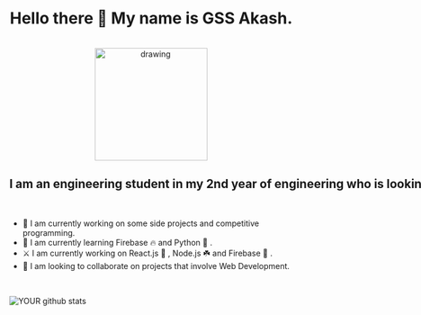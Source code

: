 <div align="center">
<h1><strong> Hello there 👋 My name is GSS Akash. </strong></h1> 
<br />
  <!-- [![Home-Brew.png](https://i.postimg.cc/nLNSCg7C/Home-Brew.png)](https://postimg.cc/PLzQ76Sj){:width="100%"} -->
  <img src="https://i.postimg.cc/nLNSCg7C/Home-Brew.png)](https://postimg.cc/PLzQ76Sj" alt="drawing" style="width:200px;"/>
  </p>
</div>
<p>
<strong>
<nobr>
  <h2>
I am an engineering student in my 2nd year of engineering who is looking for opportunities to work on projects involving Web Development. 
  </h2>
</nobr>
</strong>
</p>
<br />

- 🔭 I am currently working on some side projects and competitive programming.
- 🌱 I am currently learning Firebase 🔥 and Python 🐍 . 
- ⚔️ I am currently working on React.js 💙 , Node.js ☘️ and Firebase 🧡 . 
- 🤝 I am looking to collaborate on projects that involve Web Development.
<br />


![YOUR github stats](https://github-readme-stats.vercel.app/api?username=gssakash)


 

